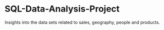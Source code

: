 # SQL-Data-Analysis-Project
Insights into the data sets related to sales, geography, people and products.  
